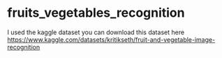 # fruits_vegetables_recognition
I used the kaggle dataset 
you can download this dataset here
https://www.kaggle.com/datasets/kritikseth/fruit-and-vegetable-image-recognition 
